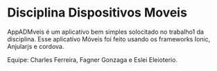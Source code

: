 # Disciplina Dispositivos Moveis

AppADMveis é um aplicativo bem simples solocitado no trabalho1 da disciplina. Esse aplicativo Móveis foi feito usando os frameworks Ionic, Anjularjs e cordova.

Equipe: Charles Ferreira, Fagner Gonzaga e Eslei Eleioterio.
